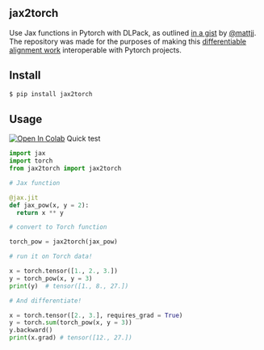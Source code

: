## jax2torch

Use Jax functions in Pytorch with DLPack, as outlined <a href="https://gist.github.com/mattjj/e8b51074fed081d765d2f3ff90edf0e9">in a gist</a> by <a href="https://github.com/mattjj">@mattjj</a>. The repository was made for the purposes of making this <a href="https://github.com/spetti/SMURF">differentiable alignment work</a> interoperable with Pytorch projects.

## Install

```bash
$ pip install jax2torch
```

## Usage

[![Open In Colab](https://colab.research.google.com/assets/colab-badge.svg)](https://colab.research.google.com/drive/1GBEEnpuCvLS1bhb_xGCO5Y40rFiQrh6G?usp=sharing) Quick test

```python
import jax
import torch
from jax2torch import jax2torch

# Jax function

@jax.jit
def jax_pow(x, y = 2):
  return x ** y

# convert to Torch function

torch_pow = jax2torch(jax_pow)

# run it on Torch data!

x = torch.tensor([1., 2., 3.])
y = torch_pow(x, y = 3)
print(y)  # tensor([1., 8., 27.])

# And differentiate!

x = torch.tensor([2., 3.], requires_grad = True)
y = torch.sum(torch_pow(x, y = 3))
y.backward()
print(x.grad) # tensor([12., 27.])
```
